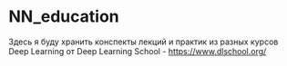 # NN_education
Здесь я буду хранить конспекты лекций и практик из разных курсов
Deep Learning от Deep Learning School - https://www.dlschool.org/
